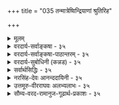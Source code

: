 +++
title = "035 तन्मात्रेष्विन्द्रियाणां श्रुतिरिह"

+++
<details><summary>मूलम्</summary>

तन्मात्रेष्विन्द्रियाणां श्रुतिरिह न लयं वक्ति किंतु प्रवेशं नो चेत्पृथ्व्यादिवाक्येष्विव हि लयपदं व्योम्नि चाक्षेषु च स्यात् ।  
भूतैराप्यायितत्वात्क्वचिदुपचरिता भौतिकत्वोक्तिरेषामन्नाप्तेजोमयत्वं श्रुतिरपि हि मनःप्राणवाचामुवाच ॥ ३५ ॥
</details>

<details><summary>वरदार्य-सर्वाङ्कषा - ३५</summary>


ननु 'इन्द्रियाणि तन्मात्रेषु लीयन्ते' (सुबा.) इति सुबालोपनिषदि तन्मात्रेषु इन्द्रियाणां लयः श्रूयते । लयश्च सर्वत्रोपादानकारण एव । एवञ्च इन्द्रियाणां तन्मात्रेषु लयात्, तन्मात्राणां भूतसूक्ष्मरूपत्वात्, तेषामेवेन्द्रियोपादानत्वात् सिद्धं भौतिकत्वमिन्द्रियाणाम्, न त्वाहङ्कारिकत्वमिति शङ्कायामाह - तन्मात्रेष्वित्यादि । **श्रुतिः** = उक्तसौबालश्रुतिः इन्द्रियाणां तन्मात्रेषु लयं न वक्ति, किन्तु **प्रवेशम्** = संश्लेषमात्रम् । नो **चेत्** = एवमनङ्गीकारे **इह** = अस्यां श्रुतौ **लयपदम्** = ' लीयते' इति लयवाचकं पदं पृथ्व्यादि- **वाक्येष्विव** = 'पृथिव्यप्सु प्रलीयते' इत्यादिपूर्वतनवाक्येष्विव, **व्योम्नि** =आकाशविषये, अक्षेषु **च** = इन्द्रियविषये च स्यात्; न चैतदिष्टम् । 'आकाशमिन्द्रियेषु इन्द्रियाणि तन्मात्रेषु' (सुबा.) इति उपनिषदानुपूर्वी । 


[[78]]


रूपादिज्ञानसिद्धौ यदि करणतया कल्पनं धीन्द्रियाणां 

तद्वत् गत्यादिकर्मस्वपि करणतया सन्तु कर्मेन्द्रियाणि । 

आकाशस्य इन्द्रियेषु लयः संश् लेषमात्रमेव स्यात्, न तु मुख्यो लयः । आकाशस्येन्द्रियोपादानकत्वाभावात् । अतः तन्मात्रेषु इन्द्रियाणां लयः नात्र विवक्षितः । तस्मादिन्द्रियाणि अहङ्कारतत्त्वोपादानकान्येव ॥ 

ननु ' घ्राणमुक्तं पृथिव्याः ' 'वाय्वात्मकं स्पर्शनमामन्ति' इत्याद्यायुर्वेदवचनेषु इन्द्रियाणां भौतिकत्वमुक्तं किलेति शङ्कां परिहरति — भूतैरित्यादिना । क्वचित् **एषाम्** = इन्द्रियाणाम् भौतिकत्वोक्तिः भूतैराप्यायितत्वात् उपचरिता । आप्यायनं पोषणम्, उपोद्बलनं वा । तत्तद्भूतैः तत्तदिन्द्रियाप्यायनं वर्तत एव । अत उक्तवचनम् औपचारिकम्, न मुख्यमित्यवगन्तव्यम् । तत्र श्रुतावप्यौपचारिकप्रयोगे प्रमाणमाहअन्नेत्यादि । श्रुतिरपि हि मनः प्राणवाचमिअन्नाप्तेजोमयत्वा **आह** = 'अन्नमयं हि सौम्य मनः, आपोमयः प्राणः, तेजोमयी वाक्' (छां.6-5-4) इति हि श्रुतिः मनस अन्नमयत्वम्, प्राणस्याम्मयत्वम्, वाचस्तेजोमयत्वं चाह । तत्र मयडर्थः मुख्यः न कस्यापि संमतः । किन्तु पोषकत्वमादायौपचारिकः मयट् इत्येव सर्वसंमतम् । अतः श्रुतावप्यौपचारिकाः प्रयोगास्तात्पर्यविशेषगर्भा दृश्यन्त एव । तद्वदेवेन्द्रियाणां भौतिकत्वोक्तिरप्यौपचारिकी ॥ 

ननु मातापितृसहस्रेभ्योऽपि वत्सलतरं वेदाख्यं शास्त्रमित्यसकृदुच्यते । तादृशी मानवहितायैव प्रवृत्ता वाणी विवादस्यावकाशो यथा न लेशतोऽपि स्यात्, तथा किमिति सत्यं स्पष्टं नोपदिशतीति चेत्, किमित्यङ्ग! न जानासि, इममपि संशयं सैव दैवी वाक् परिहरत्यसकृत् 'परोक्षप्रिया इव हि देवाः । प्रत्यक्षद्विषः” इति । इदमपि 'अपात्रे सत्यं मा गच्छतु' इत्यभिप्रायेणैव । प्रसिद्धैव किलेयं श्रुतिः 'विद्या ह वै ब्राह्मणमाजगाम गोपाय मा शेवधिस्तेऽहमस्मि । असूयकायानृजवेऽयताय न मां ब्रूया वीर्यवती तदा स्याम् ॥' इति । इदमपि वा कुतः ? अन्यस्मै तु 'कर्मण्येवाधिकारस्ते मा फलेषु कदाचन' इत्युपदिश्यत इति चेत्, सत्यम् । तदप्यन्येषां हितायैव । 'अहिरेव विजानीयादहेः पादान्न संशयः' इति न्यायः प्रसिद्ध एव ॥ 

तपसैवाधिगम्येषु विषयेषु स्वबुद्धितः । विवदेयुर्यदि जनाः, किं कुर्याद्दिव्यवागपि । जिज्ञासेरन् यदात्मार्थं श्रद्धया विनयेन च । नूनं कृपामयी सैव किङ्कुर्याद्दिव्यवागियम् ॥ 

अन्तत आचार्यवर्यैश्शिक्षितं स्मर्तव्यम् - 'चिन्तासाफल्यमान्द्ये श्रमबाहुल्ये, तत्रोदासितव्यम्' इति ( जड. श्लो. 15, 64) ॥ ३५ ॥
</details>

<details><summary>वरदार्य-सर्वाङ्कषा-पाठान्तरम् - ३५</summary>

ननु 'इन्द्रियाणि तन्मात्रेषु लीयन्ते' (सुबा.) इति युबालोपनिषदि तन्मात्रेषु इन्द्रियाणां लयः श्रूयते । लयश्च सर्वत्रोपादानकारण एव । एवञ्च इन्द्रियाणां तन्मात्रेषु लयात्‌, तन्मात्राणां भूतसूक्ष्मरूपत्वात्‌, तेषामेवेन्द्रियोपादानत्वात्‌ सिद्धं भौतिकत्वमिन्द्रियाणाम्‌, न त्वाहङ्कारिकत्वमिति शङ्कायामाह - तन्मात्रेष्वि- त्यादि । श्रुतिः = उक्तसौबालश्रुतिः इन्द्रियाणां तन्मात्रेषु लयं न वक्ति, किन्तु प्रवेशम्‌ = संश्लेषमात्रम्‌ । नो चेत्‌ = एवमनङ्गीकारे इह = अस्यां श्रुतौ लयपदम्‌ = 'लीयते' इति लयवाचकं पदं पृथ्व्यादि- वाक्येष्विव = 'पृथिव्यप्सु प्रलीयते' इत्यादिपूर्वतनवाक्येष्विव, व्योम्नि = आकाशविषये, अक्षेषु च = इन्द्रियविषये च स्यात्‌; न चैतदिष्टम्‌ । 'आकाशमिन्द्रियेषु इन्द्रियाणि तन्मात्रेषु' (सुबा.) इति उपनिषदानुपूर्वी ।   
आकाशस्य इन्द्रियेषु लयः संष्लेषमात्रमेव स्यात्‌, न तु मुख्यो लयः । आकाशस्येन्द्रियोपादानकत्वा- भावात्‌ । अतः तन्मात्रेषु इन्द्रियाणां लयः नात्र विवक्षितः । तस्मादिन्द्रियाणि अहङ्कारतत्त्वोपादानकान्येव ॥   
ननु 'घ्राणमुक्तं पृथिव्याः ' 'वाय्वात्मकं स्पर्शनमामन्ति' इत्याद्यायुर्वेदवचनेषु इन्द्रियाणां भौतिकत्वमुक्तं किलेति शङ्कां परिहरति – भूतैरित्यादिना । क्कचित्‌ एषाम्‌ = इन्द्रियाणां भौतिकत्वोक्तिः भूतैराप्यायित- त्वात्‌ उपचरिता । आप्यायनं पोषणम्‌, उपोद्वलनं वा । तत्तद्भूतेः तत्तदिन्द्रियाप्यायनं वर्तत एव । अत उक्तवचनम्‌ औपचारिकम्‌, न मुख्यमित्यवगन्तव्यम्‌ । तत्र श्रुतावप्यौपचारिकप्रयोगे प्रमाणमाह - अन्नेत्यादि । श्रुतिरपि हि मन: प्राणवाचामे अन्नाप्तेजोमयत्वम् आह = 'अन्नमयं हि सौम्य मनः, आपोमयः प्राणः, तेजोमयी वाक्‌' (छां .६-५-४) इति हि श्रुतिः मनस अन्नमयत्वम्‌, प्राणस्याम्मयत्वम्‌, वाचस्तेजोमयत्वं चाह । तत्र मयडर्थः मुख्यः न कस्यापि संमतः । किन्तु पोषकत्वमादायौपचारिकः मयट्‌ इत्येव सर्वसंमतम्‌ । अतः श्रुतावप्यौपचारिकाः प्रयोगास्तात्पर्यविशेषगर्भा दृश्यन्त एव । तद्वदेवेन्द्रियाणां भौतिकत्वोक्तिरप्यौपचारिकी ॥   
ननु मातापितृसहस्रेभ्योऽपि वत्सलतरं वेदाख्यं शास्त्रमित्यसकृदुच्यते । तादृशी मानवहितायैव प्रवृत्ता वाणी विवादस्यावकाशो यथा न लेशतोऽपि स्यात्‌, तथा किमिति सत्यं स्पष्टं नोपदिशतीति चेत्‌, किमित्यङ्ग! न जानासि, इममपि संशयं सैव दैवी वाक्‌ परिहरत्यसकृत्‌ 'परोक्षप्रिया इव हि देवाः । प्रत्यक्षद्विषः' इति । इदमपि 'अपात्रे सत्यं मा गच्छतु' इत्यभिप्रायेणैव । प्रसिद्धैव किलेयं श्रुतिः 'विद्या ह वै ब्राह्मणमाजगाम गोपाय मा शेवधिस्तेऽहमस्मि । असूयकायानृजवेऽयताय न मां ब्रूया वीर्यवती तदा स्याम्‌ ॥' इति । इदमपि वा कुतः? अन्यस्मै तु 'कर्मण्येवाधिकारस्ते मा फलेषु कदाचन' इत्युपदिश्यत इति चेत्‌, सत्यम्‌ । तदप्यन्येषां हितायैव । 'अहिरेव विजानीयादहेः पादान्न संशयः' इति न्यायः प्रसिद्ध एव ॥   
तपसैवाधिगम्येषु विषयेषु स्वबुद्धितः । विवदेयुर्यदि जनाः, किं कुर्याद्दिव्यवागपि ॥   
जिज्ञासेरन्‌ यदात्मार्थं श्रद्धया विनयेन च । नूनं कृपामयी सैव किङ्कुर्याद्दिव्यवागियम्‌ ॥   
अन्तत आचार्यवर्यैश्शिक्षितं स्मर्तव्यम्‌ - 'चिन्तासाफल्यमान्द्ये श्रमबाहुल्ये, तत्रोदासितव्यम्‌' इति (जड.श्लो.१५, ६४) ॥ ३५ ॥
</details>

<details><summary>वरदार्य-सुबोधिनी (कन्नड) - ३५</summary>

49

> तन्-मात्रेष्व् इन्द्रियाणां श्रुतिर् इह न लयं वक्ति किंतु प्रवेशं

नोचेत्पादिवाक्यळ्ळु वहिलयपदंवॊम्मॆ चाक्षेषुचस्यात् भूतैराष्यायिता चिदुपचरिता भौतिकरेषां अन्यास्तेजोमयत्वं श्रुतिरसि हि मनःप्राणवाचामुवाच

e

सुबालोपनिषत्तिनल्लि 'इन्द्रियाणि तन्मात्रेषु लीय' ऎन्दु इन्द्रियगळु तन्मात्रगळल्लि लयिसुत्तवॆ ऎन्दु हेळिदॆ. यावुदरिन्द यावुदु हुट्टुवुदो, अदरल्ले अदु लयिसुत्तदॆ; ऎम्ब नियम विरुवुदरिन्द तन्मात्रगळिन्द इन्द्रियगळु हुट्टुत्तवॆ ऎन्दागुत्तदॆ. आद्दरिन्द अहङ्कारतत्त्वदिन्द अवु हुट्टुत्तवॆ' ऎम्बुदु हेगॆ सरियागु वुदु ? ऎम्ब संशयवन्नु परिहरिसुत्तारॆ-श्रुतिः तन्मात्रेषु इ) याणां लयं न व्यक्ति - सुबालश्रुति तन्मात्रगळल्लि इन्द्रियगळ लयवन्नु हेळुत्तिल्ल, किन्तु प्रवेशं वक्ति मत्तेनॆन्दरॆ अदरॊन्दिगॆ सेरुवुदन्नु मात्र हेळुत्तदॆ. नो चेत् पृथा दिवाक्यव हि लयपदं वोम्मि चाक्षेषु च स्यात् - हीगॆ हेळदे लयवन्ने हेळुवुदादरॆ 'पृथिव्यप्प प्रलीयते' इत्यादि वाक्यगळन्तॆ 'लीयते' ऎम्ब पद आकाश मत्तु इन्द्रिय ऎरडरल्लू अन्वयिसबेकागुत्तदॆ.

च

“आकाशमियेषु लीयते' ऎम्बल्लि आकाशक्कॆ इन्द्रियगळल्लि लय हेळिरुवुदन्नु यारू ऒप्पिल्लवाद्दरिन्द, अल्लि लयवॆन्दरॆ अदरॊन्दिगॆ सेरुवुदु मात्रवे अर्थ ऎन्दु हेळबेकु. ई अर्थ इन्द्रियगळ विषयदल्लू समान.

क्वचित् एषां भूतैः आस्कायितत्वात् भौतिकक्तिः कॆलवु कडॆयल्लि ई इन्द्रियगळु पञ्चभूतगळिन्द सहायवन्नु पडॆयु वुदरिन्द भौतिकत्ववन्नु हेळिरुवुदागिदॆ.

श्रुतिरसि मनःप्राणवाचां

अन्यास्तेजोमयत्वं

उवाच हि-श्रुतियू सह मनस्सु अन्नमय, प्राणवु आपोमय, वाक्कु तेजोमय ऎन्दु 'अन्नमयं हि सौम्य मनः आपोमयः प्राणः तेजोमयीवाक्' ऎन्दु हेळिदॆयष्टॆ.

वास्तविकवागि मनस्सु अहङ्कारदिन्दलू, प्राण वायुविशेषवा द्दरिन्द आकाशदिन्दलू, वागिन्द्रिय अहङ्कारदिन्दलू हुट्टुवुदरिन्द

रूपादिज्ञानसिद् यदि करणतया कल्पनं धीयाणां तद्वद त्यादिकर्मस्वपि करणतया सन्तु कर्मेयाणि कर्मज्ञानाक्षहेतोस्समपरिहरणा ह्यन्यथासिद्धि शङ्क

तस्मादेकादशाक्षाण्यपि निगमविदॆ मन्यते न्यायपूर्व०॥ 

श्रुति हागॆ हेळिद मात्रक्कॆ यथाश्रुतवाद अर्थवन्नु हेळलु साध्यविल्ल. अन्न मुन्तादवु मनस्सु मुन्तादवक्कॆ पोषकवाद्दरिन्द अन्नमय ऎन्दु हेळिदॆ. हागॆये प्रकृतदल्लू यथासम्भव निर्वहिसिकॊळ्ळबेकु ऎन्दु तात्पर्य ॥ ३५ ।
</details>

<details><summary>सर्वार्थसिद्धिः - ३५</summary>

> ननु "इन्द्रियाणि तन्मात्रेष्विति श्रुत्या भौतिकत्वममीषां भाति

इत्यत्राह - तन्मात्रैष्विति ॥ 

पूर्वापरपर्यायेष्विव आकाशेन्द्रियादिपर्याययोर्लयो न पठ्यते ।  
न चात्रानुषङ्गः कार्यः; सति गत्यन्तरेऽध्याहारवत्तस्याप्ययोगात् । अन्यथा द्वितीयादिषु सर्वेषु पर्यायेष्वप्यनुषङ्गेण भाव्यम्; वैरूप्यायोगात् । इन्द्रियाणामाकाशप्रकृतित्वं च सर्वोपबृंहणविरुद्धम् । अस्यां चोपनिषदि भूतादेराकाश आकाशाद्वायुरित्यादिः सृष्टिक्रम उक्तः । "षोडश विकारा" इति श्रुतेश्चासामञ्जस्यं स्यात् । अतो वरमधिकरणत्वोक्तिमात्रानुसारादाकाशस्येन्द्रियेषु, तेषां चाकाशारम्भकतन्मात्रेषु प्रवेशविशेषाभिधानमित्यभिप्रायेणाह - कितु प्रवेशमिति । अयं भावः -यद्यप्याकाशस्येन्द्रियैः प्रागपि संबन्धः, तथाऽपि तत्तदिन्द्रियाप्यायकभूतांशानां स्वकारणलयक्रमात् (आकाशदशापन्नत्वात्तदानीमिन्द्रियेष्वाकाशस्यैव संसर्गः । अनन्तरमाकाशे च शब्दतन्मात्रावस्थे तानीन्द्रियाणि शब्दतन्मात्रसंसर्गीणि भवन्ति । अतस्तन्मात्रान्तराणामपि तदवस्थापत्त्या तत्तदंशभेदविवक्षया बहुवचनोपपत्तिः । अतः "तन्मात्राणि भूतादौ लीयन्त इत्यपि बहुवचनं गतार्थम् । [अत्रैवं व्याख्यातम् - इन्द्रियाप्यायक-भूतांशानां सर्वेषामाकाशतापन्नत्वादाकाशस्यैव इन्द्रियसंसर्ग आसीत् ; पञ्चानामपि भूतानां शब्दतन्मात्रापन्नत्वादिन्द्रियाणि शब्दतन्मात्रांशभेदेषु संसृष्टान्यासन्निति । एवमनभ्युपगमे वाक्यवैरूप्यदोषं व्यनक्ति - नो चेदिति । ननु "श्रोत्रं नभो घ्राणमुक्तं पृथिव्या" इत्यारभ्य "वाय्वात्मकं स्पर्शनमामनन्ति" इत्युच्यते ; "नभः श्रोत्रं च तन्मयम्" इत्यादि च । अत आहङ्कारिकत्ववाक्यं परम्परया नेयनित्यत्राह -भूतैरिति । तदिदं व्यवस्थापितं वेदार्थसंग्रहे - "भूतैस्त्वाप्यायनं महाभारत उच्यते इति । इममेव न्यायम् "अन्नमयं हि सोम्य मन आपोमयः प्राणस्तेजोमयी वाक्" इत्यादिष्वपि योजयितुमाह - अन्नाप्तेजोमयत्वमिति । न खलु हैतुकैरपि मनसः पार्थिवत्वं कल्प्यते ; वायुरूपस्य प्राणस्याप्यत्वम् ; तस्मादाप्यायनपरत्वमेव तत्र वाच्यम्, एवमन्यत्रापि । "अग्निर्वाग्भूत्वा मुखं प्राविशत्, आदित्यश्चक्षुर्भूत्वाऽक्षिणी प्राविशदित्यादिषु तत्तद्देवताधिष्ठाने तात्पर्यम् ; "अग्निं वागप्येति" इत्यप्ययश्रुतिश्चाधिष्ठातृदेवतांशापक्रमणपरेत्यभाष्यत । "ओषधीर्लोमानि" इत्यादिना अनपियद्भिर्लोमादिभिस्सह पाठात् ॥ ३५ ॥ इतीन्द्रियाणामभौतिकत्वाहङ्कारिकत्वे ॥
</details>

<details><summary>नरसिंह-देवः आनन्ददायिनी - ३५</summary>

आक्षेपिकीं संगतिमाह - नन्विति । तन्मात्रेष्विति श्रुत्येति । कार्यस्योपादान एव लयनियमादिति भावः - पूर्वापरेति । 'पृथिव्यप्सु लीयते' इत्यारभ्य 'वायुराकाशे प्रलीयते' इति पठित्वा अनन्तरं आकाश इन्द्रियेषु इन्द्रियाणि तन्मात्रेषु तन्मात्राणि भूतादौ लीयन्ते इति पठ्यते; सर्वत्र लयपदं पठित्वा मध्ययोराकाशेन्द्रियपर्याययोर्लयपदं न पठ्यत इत्यर्थः । अन्यथेति - अत्र प्रकरणे अनुषङ्गस्याभिप्रेतत्वे इत्यर्थः । ननू श्रूयमाणस्थले अनुषङ्गासंभावात् यत्र न श्रूयते तत्रानुषङ्गोऽस्तु वैरूप्यं च सोढव्यमिति चेत्; अनुषङ्गं विनाप्यर्थबोघकत्वेन वाक्यपरिसमाप्तौ वैरूप्यमभ्युपगम्य तत्कल्पनायोगात् । सोपबृंहणैतदुपनिषद्विरोधाच्चानुषङ्गो न युक्त इत्याह - इन्द्रियाणामिति । भूतादिः - तामसाहङ्कारः । षोडशेति - विकाराणां न्यूनत्वप्रसङ्गादिति भावः । नन्वनुषङ्गाभावे कथं वाक्यपरिसमाप्तिरित्यत्राह - अतो वरमिति । नन्वेवमपि प्रवेशनक्रियाया अश्रवणात् तदध्याहारादनुषङ्ग एव वरमित्यत्राह - अयं भाव इति । संसर्ग एव प्रवेशः; स च सप्तम्यर्थ इति नाध्याहार इति भावः । ननु सर्वेषामाप्यायकभूतानां तत्तन्मात्राणां च लयक्रमेण आकाशदशापत्तिः तस्यापि लयक्रमाच्छब्दतन्मात्रतापत्तिरिति तन्मात्रसंसर्गे इन्द्रियाणि तन्मात्रेष्विति सप्तमीबहुवचनमनुपपन्नं; शब्दतन्मात्रस्यैकत्वात् इत्यत आह - अत इति । लयक्रमतः तन्मात्रान्तराणामपि शव्दतन्मात्रतापत्तौ तत्तदंशभेदस्य तत्र सत्त्वादित्यर्थः । एवं प्रथमाबहुवचनमप्यनुपपन्नमित्याह -अतस्तन्मात्राणीति । अंशभेदविवक्षात इत्यर्थः । ननु आकाशस्य प्राक्तनसंबन्धापेक्षया इन्द्रियै-स्संबन्धान्तरं वाच्यं; नचाप्यायकभूतानामाकाशतापत्तिमात्रेण तत्संभवतीत्याह - अत्रैवमिति । भाष्ये इति शेषः । 'आप्यायकानां भूतानामिन्द्रियैस्संबन्धविशेषोऽस्ति । इन्द्रियसंबन्धविशेषवतां मूतानामाकाशतापन्नत्वे तत्र तत्संबन्धोऽप्याकाशे पर्यवसितः । तथा तत्संबन्धापन्नस्यैवाकाशस्य तन्मात्रतापन्नत्वे तस्संबन्धाश्रयतन्मात्रसं(तत्सं)बन्ध इन्द्रियाणामासीदित्यर्थः' इति व्याख्यातमित्यर्थः । यद्वा उक्तार्थे अभियुक्तसंमतिमाह - अत्रैवमिति । आहङ्कारिकत्वेऽप्युपबृंहणविरोधमाशङ्क्य परिहरति - ननु श्रोत्रं नभ इति । परिहारप्रकारमाह - तदिदमिति । ननु महाभारतवचनादाप्यायनमस्तु; उपबृंहणान्तराद्भौतिकत्वं चास्त्विति चेत्; न; भौतिकत्वोपबृंहणस्य आहङ्कारिकत्वश्रुतेश्चान्यतरस्यान्यथासिद्धौ वाच्यायां श्रुते प्राबल्यात् तदनुरोधादुपबृंहणं व्यवस्थाप्यम् । किंच 'स्मृत्यनवकाशदोषप्रसङ्ग इति चेन्नान्यस्सृत्यनवकाशदोषप्रसङ्गात्' इत्यादिन्यायेनापि महाभारतवचनानुसारित्वमिति भावः । तत्र युक्तिमाह - न खल्विति । अन्यपरत्वस्य परेणावश्यं वाच्यत्वादित्यर्थः । ननु 'अग्निर्वाग्भूत्वा' इत्यादिना उत्पत्तिः; 'अग्निं वागप्येति' इति लयश्च श्रूयते इत्यत्राह - अन्यत्रापीति । देवताप्रवेशाक्रमणपरत्वात् नोत्पत्तिलयपरत्वमित्यर्थः ॥ ३५ ॥  
 इन्द्रियाणां भौतिकत्वभङ्गः तदाहङ्कारिकत्वं श्रुत्याद्यर्थनिर्वाहश्च
</details>

<details><summary>उत्तमूरु-वीरराघवः अलभ्यलाभः - ३५</summary>

अनुमानादिना मा बाधि । श्रुत्या बाधादस्मन्मतसिद्धिरिति सौबालश्रुतिमादाय शंकते तन्मात्रेष्विति । भाव्यमिति । तथा च तत्र पर्यायेषु लीयत इति पठितं व्यर्थं स्यात् । तत्पाठ एवात्राननुषङ्गज्ञापक इति भावः । आकाशप्रकृतित्वम् । आकांशमिन्द्रियेष्विति वाक्यात् आकाशं प्रति इन्द्रियाणां प्रकृतित्वम् । उक्त इति । ''पृथिव्यप्सु प्रलीयते, आपस्तेजसि लीयन्ते, तेजो वायौ लीयते, वायुराकाशे लीयते, आकाशः......तन्मात्राणि भूतादौ लीयन्ते'' इति लयक्रमोक्त्या तद्वैपरीत्येन सृष्टिक्रम उक्तप्रायः । भूतादिपदञ्च भूतानामादिः कारणमित्यर्थकं तामसाहङ्कारमाकाशकारणमाह । न केवलमेतत् । ''भूतादेराकाशमाकाशाद्वायुर्वायोरग्निरग्नेरापोऽद्भ्यः पृथिवी” इति च प्रथमखण्डे । तथाचेन्द्रियस्य नाकाशं प्रति प्रकृतित्वमित्याशयः । तत्तदिन्द्रियाप्यायकेति । 'अन्नमयं हि सोम्य मनः, आपोमयः प्राणः, तेजोमयी वाक्' इत्यादि श्रुतेरिति भावः । तथाच साक्षात्परम्परया च स्वलीनसर्वकार्यकाकाशसंसर्गरूपो विशेष इह आकाशमिन्द्रियेषु इत्येत्र विवक्षित इति भावः । तदवस्थापत्त्या - परम्परया शब्दतन्मात्नावस्थापत्त्या । बहुवचनोपपत्तिः - इन्द्रियाणि तन्मात्रेष्विति सप्तम्यन्त बहुवचननोपपत्तिः । प्रथमान्तबहुवचननिर्वाहमप्येवमेवोपर्याह । अत्रैवमित्यादिवाक्यं क्वचित् कुण्डलितम् । व्याख्यातमिति । व्यासार्यैः सुबालोपनिषदीति शेषः; तत्रैतदानुपूर्व्युपलम्भात् । एवमेतद्व्याख्याप्रदर्शनात् तत्सामरस्याय तथैव व्याख्यायत इति सूच्यते । तेनेदमपि ध्वन्यते - वायुराकाशे लीयत इत्यन्तेन पृथिव्यादिकं भूतान्तरे लीयत इत्युक्तम् । स च स्वस्वतन्मात्रद्वारेति ग्राह्यम् । आकाशस्य तन्मात्रद्वारा तामसाहंकारे लयो वक्तव्यम् । ततः  
प्राक् स्थूलानां भूतानां स्वाप्यायितसर्वेन्द्रियगतभूतांशैः संसर्गो भवतीति वक्तव्यम् । स प्रथमवाक्यस्यार्थः । स च संसर्गः तादृशाप्यायकभूतविलयस्थानभूततन्मात्रांशानां स्थूलभूतविलयस्थानभूततन्मात्रैः साकं मेलनमेवेति इन्द्रियाणि तन्मात्रेष्विति वाक्यस्यार्थः । तत्र आकाशस्यैकत्वात् अन्येषाञ्च बहुत्वात् वचनभेदः । पृथिवी स्वाप्यायितघ्राणगतस्वांशैः संसृज्यते । घ्राणाप्यायकपृथिव्यंशहेतुगन्धतन्मात्रांशो महापृथिवीलयस्थानतन्मात्रांशे तत्काले संसृज्यते इत्येवं यथायथं सर्वं विवक्षितम् । अथ सर्वांशविशिष्टं शब्दतन्मात्रं भूतादौ लीयते इति उपरितनवाक्येनोच्यते इति । एतेन सात्त्विकाहंकारकार्याणामिन्द्रियाणां सात्त्विके, तामसाहंकारकार्याणां तन्मात्रादीनाञ्च तामसे पृथगेव लयसंभवात् इन्द्रियतन्मात्रमेलनवचनं किमर्थमिति शंका निरस्ता । पृथिव्यादितत्तद्भूतं स्वस्वलयकाले इन्द्रियगत - तदाप्यायायकस्वांशस्यापि संग्रहाय इन्द्रियेषु संसृज्यते । अथ महापृथिव्यादिः इन्द्रियगतपृथिव्याद्यंशश्च गन्धतन्मात्रादितामापद्यते । एवञ्चेन्द्रियगतभूतांशतन्मात्राणां महापृथिव्यादितन्मात्राणाञ्चैकीभावः । [तदनन्तरमेवाहंकारे तन्मात्रलयः] इत्यर्थ एव सर्वव्याख्यातात्पर्यम् । आप्यायकांशलयस्यापि ज्ञापनाय पृथगुक्तिरिति । आप्यायनमिति । न तूत्पादनमित्यर्थः । अनपियद्भिरिति । न हि लोम्नामोषधीषु अप्ययस्य = लयस्य संभवोऽस्तीति भावः । श्लोके क्वचिदित्यस्य महाभारतादावित्यर्थः । आप्यत्वमिति । नेत्यनुषंगः ॥ ३५ ॥
</details>

<details><summary>सौम्य-वरद-रामानुज-गूढार्थ-प्रकाशः - ३५</summary>

तन्मात्रेष्विति ॥ अनाञ्ज स्यादिति । इन्द्रियाणामपि प्रकृतित्वे विंशतिप्रकृत्यापत्त्या भूतानामेव विकृतित्वात् पञ्चविकृत्यापत्त्या च ''अष्टौ प्रकृतयः षोडश विकाराः'' इत्यस्य मुख्यार्थासंभवेन  
अमुख्यार्थत्वापातादित्यर्थः । साक्षात्त्ववाचकस्य अञ्जश्शब्दष्टय मुख्यार्थवाचित्वात् तेन नञ्समासे सति अनाञ्जस्यात् इत्यनेन अमुख्यार्थकत्वात् इत्यर्थो लभ्यते ॥ ३५ ॥
</details>







